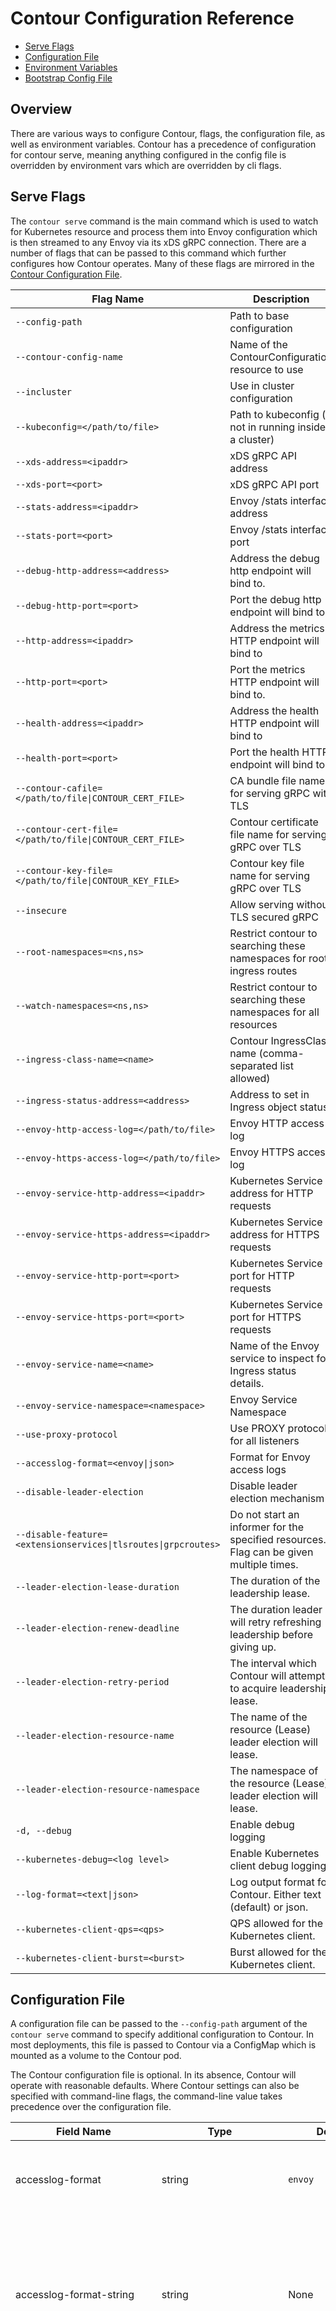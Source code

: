 # Contour Configuration Reference

- [Serve Flags](#serve-flags)
- [Configuration File](#configuration-file)
- [Environment Variables](#environment-variables)
- [Bootstrap Config File](#bootstrap-config-file)

## Overview

There are various ways to configure Contour, flags, the configuration file, as well as environment variables.
Contour has a precedence of configuration for contour serve, meaning anything configured in the config file is overridden by environment vars which are overridden by cli flags.

## Serve Flags

The `contour serve` command is the main command which is used to watch for Kubernetes resource and process them into Envoy configuration which is then streamed to any Envoy via its xDS gRPC connection.
There are a number of flags that can be passed to this command which further configures how Contour operates.
Many of these flags are mirrored in the [Contour Configuration File](#configuration-file).

| Flag Name                                                       | Description                                                                             |
| --------------------------------------------------------------- | --------------------------------------------------------------------------------------- |
| `--config-path`                                                 | Path to base configuration                                                              |
| `--contour-config-name`                                         | Name of the ContourConfiguration resource to use                                        |
| `--incluster`                                                   | Use in cluster configuration                                                            |
| `--kubeconfig=</path/to/file>`                                  | Path to kubeconfig (if not in running inside a cluster)                                 |
| `--xds-address=<ipaddr>`                                        | xDS gRPC API address                                                                    |
| `--xds-port=<port>`                                             | xDS gRPC API port                                                                       |
| `--stats-address=<ipaddr>`                                      | Envoy /stats interface address                                                          |
| `--stats-port=<port>`                                           | Envoy /stats interface port                                                             |
| `--debug-http-address=<address>`                                | Address the debug http endpoint will bind to.                                           |
| `--debug-http-port=<port>`                                      | Port the debug http endpoint will bind to                                               |
| `--http-address=<ipaddr>`                                       | Address the metrics HTTP endpoint will bind to                                          |
| `--http-port=<port>`                                            | Port the metrics HTTP endpoint will bind to.                                            |
| `--health-address=<ipaddr>`                                     | Address the health HTTP endpoint will bind to                                           |
| `--health-port=<port>`                                          | Port the health HTTP endpoint will bind to                                              |
| `--contour-cafile=</path/to/file\|CONTOUR_CERT_FILE>`           | CA bundle file name for serving gRPC with TLS                                           |
| `--contour-cert-file=</path/to/file\|CONTOUR_CERT_FILE>`        | Contour certificate file name for serving gRPC over TLS                                 |
| `--contour-key-file=</path/to/file\|CONTOUR_KEY_FILE>`          | Contour key file name for serving gRPC over TLS                                         |
| `--insecure`                                                    | Allow serving without TLS secured gRPC                                                  |
| `--root-namespaces=<ns,ns>`                                     | Restrict contour to searching these namespaces for root ingress routes                  |
| `--watch-namespaces=<ns,ns>`                                    | Restrict contour to searching these namespaces for all resources                        |
| `--ingress-class-name=<name>`                                   | Contour IngressClass name (comma-separated list allowed)                                |
| `--ingress-status-address=<address>`                            | Address to set in Ingress object status                                                 |
| `--envoy-http-access-log=</path/to/file>`                       | Envoy HTTP access log                                                                   |
| `--envoy-https-access-log=</path/to/file>`                      | Envoy HTTPS access log                                                                  |
| `--envoy-service-http-address=<ipaddr>`                         | Kubernetes Service address for HTTP requests                                            |
| `--envoy-service-https-address=<ipaddr>`                        | Kubernetes Service address for HTTPS requests                                           |
| `--envoy-service-http-port=<port>`                              | Kubernetes Service port for HTTP requests                                               |
| `--envoy-service-https-port=<port>`                             | Kubernetes Service port for HTTPS requests                                              |
| `--envoy-service-name=<name>`                                   | Name of the Envoy service to inspect for Ingress status details.                        |
| `--envoy-service-namespace=<namespace>`                         | Envoy Service Namespace                                                                 |
| `--use-proxy-protocol`                                          | Use PROXY protocol for all listeners                                                    |
| `--accesslog-format=<envoy\|json>`                              | Format for Envoy access logs                                                            |
| `--disable-leader-election`                                     | Disable leader election mechanism                                                       |
| `--disable-feature=<extensionservices\|tlsroutes\|grpcroutes>`  | Do not start an informer for the specified resources. Flag can be given multiple times. |
| `--leader-election-lease-duration`                              | The duration of the leadership lease.                                                   |
| `--leader-election-renew-deadline`                              | The duration leader will retry refreshing leadership before giving up.                  |
| `--leader-election-retry-period`                                | The interval which Contour will attempt to acquire leadership lease.                    |
| `--leader-election-resource-name`                               | The name of the resource (Lease) leader election will lease.                            |
| `--leader-election-resource-namespace`                          | The namespace of the resource (Lease) leader election will lease.                       |
| `-d, --debug`                                                   | Enable debug logging                                                                    |
| `--kubernetes-debug=<log level>`                                | Enable Kubernetes client debug logging                                                  |
| `--log-format=<text\|json>`                                     | Log output format for Contour. Either text (default) or json.                           |
| `--kubernetes-client-qps=<qps>`                                 | QPS allowed for the Kubernetes client.                                                  |
| `--kubernetes-client-burst=<burst>`                             | Burst allowed for the Kubernetes client.                                                |

## Configuration File

A configuration file can be passed to the `--config-path` argument of the `contour serve` command to specify additional configuration to Contour.
In most deployments, this file is passed to Contour via a ConfigMap which is mounted as a volume to the Contour pod.

The Contour configuration file is optional.
In its absence, Contour will operate with reasonable defaults.
Where Contour settings can also be specified with command-line flags, the command-line value takes precedence over the configuration file.

| Field Name                | Type                   | Default                                                                                              | Description                                                                                                                                                                                                                                                                           |
|---------------------------| ---------------------- |------------------------------------------------------------------------------------------------------| ------------------------------------------------------------------------------------------------------------------------------------------------------------------------------------------------------------------------------------------------------------------------------------- |
| accesslog-format          | string                 | `envoy`                                                                                              | This key sets the global [access log format][2] for Envoy. Valid options are `envoy` or `json`.                                                                                                                                                                                       |
| accesslog-format-string   | string                 | None                                                                                                 | If present, this specifies custom access log format for Envoy. See [Envoy documentation](https://www.envoyproxy.io/docs/envoy/latest/configuration/observability/access_log/usage) for more information about the syntax. This field only has effect if `accesslog-format` is `envoy` |
| accesslog-level           | string                 | `info`                                                                                               | This field specifies the verbosity level of the access log. Valid options are `info` (default, all requests are logged), `error` (all non-success, i.e. 300+ response code, requests are logged), `critical` (all server error, i.e. 500+ response code, requests are logged) and `disabled`. |
| debug                     | boolean                | `false`                                                                                              | Enables debug logging.                                                                                                                                                                                                                                                                |
| default-http-versions     | string array           | <code style="white-space:nowrap">HTTP/1.1</code> <br> <code style="white-space:nowrap">HTTP/2</code> | This array specifies the HTTP versions that Contour should program Envoy to serve. HTTP versions are specified as strings of the form "HTTP/x", where "x" represents the version number.                                                                                              |
| disableAllowChunkedLength | boolean                | `false`                                                                                              | If this field is true, Contour will disable the RFC-compliant Envoy behavior to strip the `Content-Length` header if `Transfer-Encoding: chunked` is also set. This is an emergency off-switch to revert back to Envoy's default behavior in case of failures.
| compression               | CompressionParameters  |                                                                                                      | Sets the compression configuration applied in the compression HTTP filter of the default Listener filters.                                                                                                                                                                                    |
| disableMergeSlashes       | boolean                | `false`                                                                                              | This field disables Envoy's non-standard merge_slashes path transformation behavior that strips duplicate slashes from request URL paths.
| serverHeaderTransformation       | string                | `overwrite`                                                                                              | This field defines the action to be applied to the Server header on the response path. Values: `overwrite` (default), `append_if_absent`, `pass_through`
| disablePermitInsecure     | boolean                | `false`                                                                                              | If this field is true, Contour will ignore `PermitInsecure` field in HTTPProxy documents.                                                                                                                                                                                             |
| envoy-service-name        | string                 | `envoy`                                                                                              | This sets the service name that will be inspected for address details to be applied to Ingress objects.                                                                                                                                                                               |
| envoy-service-namespace   | string                 | `projectcontour`                                                                                     | This sets the namespace of the service that will be inspected for address details to be applied to Ingress objects. If the `CONTOUR_NAMESPACE` environment variable is present, Contour will populate this field with its value.                                                      |
| ingress-status-address    | string                 | None                                                                                                 | If present, this specifies the address that will be copied into the Ingress status for each Ingress that Contour manages. It is exclusive with `envoy-service-name` and `envoy-service-namespace`.                                                                                    |
| incluster                 | boolean                | `false`                                                                                              | This field specifies that Contour is running in a Kubernetes cluster and should use the in-cluster client access configuration.                                                                                                                                                       |
| json-fields               | string array           | [fields][5]                                                                                          | This is the list the field names to include in the JSON [access log format][2]. This field only has effect if `accesslog-format` is `json`.                                                                                                                                           |
| kubeconfig                | string                 | `$HOME/.kube/config`                                                                                 | Path to a Kubernetes [kubeconfig file][3] for when Contour is executed outside a cluster.                                                                                                                                                                                             |
| kubernetesClientQPS          | float32             |                                                                                                      | QPS allowed for the Kubernetes client.                                                                                                                                                                    |
| kubernetesClientBurst        | int                    |                                                                                                      | Burst allowed for the Kubernetes client.                                                                                                                                                                    |
| policy                    | PolicyConfig           |                                                                                                      | The default [policy configuration](#policy-configuration).                                                                                                                                                                                                                            |
| tls                       | TLS                    |                                                                                                      | The default [TLS configuration](#tls-configuration).                                                                                                                                                                                                                                  |
| timeouts                  | TimeoutConfig          |                                                                                                      | The [timeout configuration](#timeout-configuration).                                                                                                                                                                                                                                  |
| cluster                   | ClusterConfig          |                                                                                                      | The [cluster configuration](#cluster-configuration).                                                                                                                                                                                                                                  |
| network                   | NetworkConfig          |                                                                                                      | The [network configuration](#network-configuration).                                                                                                                                                                                                                                  |
| listener                  | ListenerConfig         |                                                                                                      | The [listener configuration](#listener-configuration).                                                                                                                                                                                                                                |
| gateway                   | GatewayConfig          |                                                                                                      | The [gateway-api Gateway configuration](#gateway-configuration).                                                                                                                                                                                                                      |
| rateLimitService          | RateLimitServiceConfig |                                                                                                      | The [rate limit service configuration](#rate-limit-service-configuration).                                                                                                                                                                                                            |
| enableExternalNameService | boolean                | `false`                                                                                              | Enable ExternalName Service processing. Enabling this has security implications. Please see the [advisory](https://github.com/projectcontour/contour/security/advisories/GHSA-5ph6-qq5x-7jwc) for more details.                                                                       |
| metrics                   | MetricsParameters     |                                                                                                       | The [metrics configuration](#metrics-configuration) |
| featureFlags              | string array           | `[]`                                                                                                 | Defines the toggle to enable new contour features. Available toggles are:  <br/> 1. `useEndpointSlices` - configures contour to fetch endpoint data from k8s endpoint slices.                                                                                                         |

### TLS Configuration

The TLS configuration block can be used to configure default values for how
Contour should provision TLS hosts.

| Field Name               | Type     | Default                                                                                                           | Description                                                                                                                                                                                                                                                                                                                                                                                                                                                                                                                                                                                                                      |
| ------------------------ | -------- | ----------------------------------------------------------------------------------------------------------------- | -------------------------------------------------------------------------------------------------------------------------------------------------------------------------------------------------------------------------------------------------------------------------------------------------------------------------------------------------------------------------------------------------------------------------------------------------------------------------------------------------------------------------------------------------------------------------------------------------------------------------------- |
| minimum-protocol-version | string   | `1.2`                                                                                                             | This field specifies the minimum TLS protocol version that is allowed. Valid options are `1.2` (default) and `1.3`. Any other value defaults to TLS 1.2.
| maximum-protocol-version | string   | `1.3`                                                                                                              | This field specifies the maximum TLS protocol version that is allowed. Valid options are `1.2` and `1.3`. Any other value defaults to TLS 1.3.                                                                                                                                                                                                                                                                                                                                                                                                                                                                                 |
| fallback-certificate     |          |                                                                                                                   | [Fallback certificate configuration](#fallback-certificate).                                                                                                                                                                                                                                                                                                                                                                                                                                                                                                                                                                     |
| envoy-client-certificate |          |                                                                                                                   | [Client certificate configuration for Envoy](#envoy-client-certificate).                                                                                                                                                                                                                                                                                                                                                                                                                                                                                                                                                         |
| cipher-suites            | []string | See [config package documentation](https://pkg.go.dev/github.com/projectcontour/contour/pkg/config#pkg-variables) | This field specifies the TLS ciphers to be supported by TLS listeners when negotiating TLS 1.2. This parameter should only be used by advanced users. Note that this is ignored when TLS 1.3 is in use. The set of ciphers that are allowed is a superset of those supported by default in stock, non-FIPS Envoy builds and FIPS builds as specified [here](https://www.envoyproxy.io/docs/envoy/latest/api-v3/extensions/transport_sockets/tls/v3/common.proto#envoy-v3-api-field-extensions-transport-sockets-tls-v3-tlsparameters-cipher-suites). Custom ciphers not accepted by Envoy in a standard build are not supported. |

### Upstream TLS Configuration

The Upstream TLS configuration block can be used to configure default values for how Contour establishes TLS for upstream connections.

| Field Name               | Type     | Default                                                                                                           | Description                                                                                                                                                                                                                                                                                                                                                                                                                                                                                                                                                                                                                      |
| ------------------------ | -------- | ----------------------------------------------------------------------------------------------------------------- | -------------------------------------------------------------------------------------------------------------------------------------------------------------------------------------------------------------------------------------------------------------------------------------------------------------------------------------------------------------------------------------------------------------------------------------------------------------------------------------------------------------------------------------------------------------------------------------------------------------------------------- |
| minimum-protocol-version | string   | `1.2` | This field specifies the minimum TLS protocol version that is allowed. Valid options are `1.2` (default) and `1.3`. Any other value defaults to TLS 1.2. |
| maximum-protocol-version | string   | `1.3` | This field specifies the maximum TLS protocol version that is allowed. Valid options are `1.2` and `1.3`. Any other value defaults to TLS 1.3. |
| cipher-suites | []string | See [config package documentation](https://pkg.go.dev/github.com/projectcontour/contour/pkg/config#pkg-variables) | This field specifies the TLS ciphers to be supported by TLS listeners when negotiating TLS 1.2. This parameter should only be used by advanced users. Note that this is ignored when TLS 1.3 is in use. The set of ciphers that are allowed is a superset of those supported by default in stock, non-FIPS Envoy builds and FIPS builds as specified [here](https://www.envoyproxy.io/docs/envoy/latest/api-v3/extensions/transport_sockets/tls/v3/common.proto#envoy-v3-api-field-extensions-transport-sockets-tls-v3-tlsparameters-cipher-suites). Custom ciphers not accepted by Envoy in a standard build are not supported. |

### Fallback Certificate

| Field Name | Type   | Default | Description                                                                                     |
| ---------- | ------ | ------- | ----------------------------------------------------------------------------------------------- |
| name       | string | `""`    | This field specifies the name of the Kubernetes secret to use as the fallback certificate.      |
| namespace  | string | `""`    | This field specifies the namespace of the Kubernetes secret to use as the fallback certificate. |


### Envoy Client Certificate

| Field Name | Type   | Default | Description                                                                                                                                                            |
| ---------- | ------ | ------- | ---------------------------------------------------------------------------------------------------------------------------------------------------------------------- |
| name       | string | `""`    | This field specifies the name of the Kubernetes secret to use as the client certificate and private key when establishing TLS connections to the backend service.      |
| namespace  | string | `""`    | This field specifies the namespace of the Kubernetes secret to use as the client certificate and private key when establishing TLS connections to the backend service. |


### Timeout Configuration

The timeout configuration block can be used to configure various timeouts for the proxies. All fields are optional; Contour/Envoy defaults apply if a field is not specified.

| Field Name                       | Type   | Default | Description                                                                                                                                                                                                                                                                                                                                                                                                                                                      |
| -------------------------------- | ------ | ------- | ---------------------------------------------------------------------------------------------------------------------------------------------------------------------------------------------------------------------------------------------------------------------------------------------------------------------------------------------------------------------------------------------------------------------------------------------------------------- |
| request-timeout                  | string | none*   | This field specifies the default request timeout. Note that this is a timeout for the entire request, not an idle timeout. Must be a [valid Go duration string][4], or omitted or set to `infinity` to disable the timeout entirely. See [the Envoy documentation][12] for more information.<br /><br />_Note: A value of `0s` previously disabled this timeout entirely. This is no longer the case. Use `infinity` or omit this field to disable the timeout._ |
| connection-idle-timeout          | string | `60s`   | This field defines how long the proxy should wait while there are no active requests (for HTTP/1.1) or streams (for HTTP/2) before terminating an HTTP connection. The timeout applies to downstream connections only. Must be a [valid Go duration string][4], or `infinity` to disable the timeout entirely. See [the Envoy documentation][8] for more information.                                                                                            |
| stream-idle-timeout              | string | `5m`*   | This field defines how long the proxy should wait while there is no activity during single request/response (for HTTP/1.1) or stream (for HTTP/2). Timeout will not trigger while HTTP/1.1 connection is idle between two consecutive requests. Must be a [valid Go duration string][4], or `infinity` to disable the timeout entirely. See [the Envoy documentation][9] for more information.                                                                   |
| max-connection-duration          | string | none*   | This field defines the maximum period of time after an HTTP connection has been established from the client to the proxy before it is closed by the proxy, regardless of whether there has been activity or not. Must be a [valid Go duration string][4], or omitted or set to `infinity` for no max duration. See [the Envoy documentation][10] for more information.                                                                                           |
| delayed-close-timeout            | string | `1s`*   | *Note: this is an advanced setting that should not normally need to be tuned.* <br /><br /> This field defines how long envoy will wait, once connection close processing has been initiated, for the downstream peer to close the connection before Envoy closes the socket associated with the connection. Setting this timeout to 'infinity' will disable it.  See [the Envoy documentation][13] for more information.                                        |
| connection-shutdown-grace-period | string | `5s`*   | This field defines how long the proxy will wait between sending an initial GOAWAY frame and a second, final GOAWAY frame when terminating an HTTP/2 connection. During this grace period, the proxy will continue to respond to new streams. After the final GOAWAY frame has been sent, the proxy will refuse new streams. Must be a [valid Go duration string][4]. See [the Envoy documentation][11] for more information.                                     |
| connect-timeout                  | string | `2s`    | This field defines how long the proxy will wait for the upstream connection to be established.

_This is Envoy's default setting value and is not explicitly configured by Contour._

### Cluster Configuration

The cluster configuration block can be used to configure various parameters for Envoy clusters.

| Field Name                        | Type   | Default | Description                                                                                                                                                                     |
|-----------------------------------|--------|---------|---------------------------------------------------------------------------------------------------------------------------------------------------------------------------------|
| dns-lookup-family                 | string | auto    | This field specifies the dns-lookup-family to use for upstream requests to externalName type Kubernetes services from an HTTPProxy route. Values are: `auto`, `v4`, `v6`, `all` |
| max-requests-per-connection       | int    | none    | This field specifies the maximum requests for upstream connections. If not specified, there is no limit                                                                         |
| circuit-breakers       | [CircuitBreakers](#circuit-breakers)    | none    | This field specifies the default value for [circuit-breaker-annotations](https://projectcontour.io/docs/main/config/annotations/) for services that don't specify them.                                                                    |
| per-connection-buffer-limit-bytes | int    | 1MiB*   | This field specifies the soft limit on size of the cluster’s new connection read and write buffer. If not specified, Envoy defaults of 1MiB apply                               |
| upstream-tls |  UpstreamTLS   |    | [Upstream TLS configuration](#upstream-tls)                            |

_This is Envoy's default setting value and is not explicitly configured by Contour._




### Network Configuration

The network configuration block can be used to configure various parameters network connections.

| Field Name       | Type | Default | Description                                                                                                             |
| ---------------- | ---- | ------- | ----------------------------------------------------------------------------------------------------------------------- |
| num-trusted-hops | int  | 0       | Configures the number of additional ingress proxy hops from the right side of the x-forwarded-for HTTP header to trust. |
| admin-port       | int  | 9001    | Configures the Envoy Admin read-only listener on Envoy. Set to `0` to disable.                                          |

### Listener Configuration

The listener configuration block can be used to configure various parameters for Envoy listener.

| Field Name                        | Type   | Default | Description                                                                                                                                                                                                                                                   |
|-----------------------------------|--------|---------|---------------------------------------------------------------------------------------------------------------------------------------------------------------------------------------------------------------------------------------------------------------|
| connection-balancer               | string | `""`    | This field specifies the listener connection balancer. If the value is `exact`, the listener will use the exact connection balancer to balance connections between threads in a single Envoy process. See [the Envoy documentation][14] for more information. |
| max-requests-per-connection       | int    | none    | This field specifies the maximum requests for downstream connections. If not specified, there is no limit                                                                                                                                                     |
| per-connection-buffer-limit-bytes | int    | 1MiB*   | This field specifies the soft limit on size of the listener’s new connection read and write buffer. If not specified, Envoy defaults of 1MiB apply                                                                                                            |
| socket-options                    | SocketOptions |  | The [Socket Options](#socket-options) for Envoy listeners.                                                                                                                                                                                                    |
| max-requests-per-io-cycle         | int    | none    | Defines the limit on number of HTTP requests that Envoy will process from a single connection in a single I/O cycle. Requests over this limit are processed in subsequent I/O cycles. Can be used as a mitigation for CVE-2023-44487 when abusive traffic is detected. Configures the `http.max_requests_per_io_cycle` Envoy runtime setting. The default value when this is not set is no limit. |
| http2-max-concurrent-streams      | int    | none    | Defines the value for SETTINGS_MAX_CONCURRENT_STREAMS Envoy will advertise in the SETTINGS frame in HTTP/2 connections and the limit for concurrent streams allowed for a peer on a single HTTP/2 connection. It is recommended to not set this lower than 100 but this field can be used to bound resource usage by HTTP/2 connections and mitigate attacks like CVE-2023-44487. The default value when this is not set is unlimited. |

_This is Envoy's default setting value and is not explicitly configured by Contour._

### Gateway Configuration

The gateway configuration block is used to configure which gateway-api Gateway Contour should configure:

| Field Name     | Type           | Default | Description                                                                    |
| -------------- | -------------- | ------- | ------------------------------------------------------------------------------ |
| gatewayRef     | NamespacedName |         | [Gateway namespace and name](#gateway-ref). |

### Gateway Ref

| Field Name | Type   | Default | Description                                                                                     |
| ---------- | ------ | ------- | ----------------------------------------------------------------------------------------------- |
| name       | string | `""`    | This field specifies the name of the specific Gateway to reconcile.                             |
| namespace  | string | `""`    | This field specifies the namespace of the specific Gateway to reconcile.                        |

### Policy Configuration

The Policy configuration block can be used to configure default policy values
that are set if not overridden by the user.

The `request-headers` field is used to rewrite headers on a HTTP request, and
the `response-headers` field is used to rewrite headers on a HTTP response.

| Field Name       | Type         | Default | Description                                                                                       |
| ---------------- | ------------ | ------- | ------------------------------------------------------------------------------------------------- |
| request-headers  | HeaderPolicy | none    | The default request headers set or removed on all service routes if not overridden in the object  |
| response-headers | HeaderPolicy | none    | The default response headers set or removed on all service routes if not overridden in the object |
| applyToIngress   | Boolean      | false   | Whether the global policy should apply to Ingress objects                                         |

#### HeaderPolicy

The `set` field sets an HTTP header value, creating it if it doesn't already exist but not overwriting it if it does.
The `remove` field removes an HTTP header.

| Field Name | Type              | Default | Description                                                                     |
| ---------- | ----------------- | ------- | ------------------------------------------------------------------------------- |
| set        | map[string]string | none    | Map of headers to set on all service routes if not overridden in the object     |
| remove     | []string          | none    | List of headers to remove on all service routes if not overridden in the object |

Note: the values of entries in the `set` and `remove` fields can be overridden in HTTPProxy objects but it is not possible to remove these entries.

### Rate Limit Service Configuration

The rate limit service configuration block is used to configure an optional global rate limit service:

| Field Name                  | Type   | Default | Description                                                                                                                                                                                                                                                                                                            |
|-----------------------------| ------ | ------- |------------------------------------------------------------------------------------------------------------------------------------------------------------------------------------------------------------------------------------------------------------------------------------------------------------------------|
| extensionService            | string | <none>  | This field identifies the extension service defining the rate limit service, formatted as <namespace>/<name>.                                                                                                                                                                                                          |
| domain                      | string | contour | This field defines the rate limit domain value to pass to the rate limit service. Acts as a container for a set of rate limit definitions within the RLS.                                                                                                                                                              |
| failOpen                    | bool   | false   | This field defines whether to allow requests to proceed when the rate limit service fails to respond with a valid rate limit decision within the timeout defined on the extension service.                                                                                                                             |
| enableXRateLimitHeaders     | bool   | false   | This field defines whether to include the X-RateLimit headers X-RateLimit-Limit, X-RateLimit-Remaining, and X-RateLimit-Reset (as defined by the IETF Internet-Draft https://tools.ietf.org/id/draft-polli-ratelimit-headers-03.html), on responses to clients when the Rate Limit Service is consulted for a request. |
| enableResourceExhaustedCode | bool   | false   | This field defines whether to translate status code 429 to gRPC RESOURCE_EXHAUSTED instead of UNAVAILABLE.                                                                                                                                                                                                             |

### Metrics Configuration

MetricsParameters holds configurable parameters for Contour and Envoy metrics.

| Field Name  | Type                    | Default | Description                                                          |
| ----------- | ----------------------- | ------- | -------------------------------------------------------------------- |
| contour     | MetricsServerParameters |         | [Metrics Server Parameters](#metrics-server-parameters) for Contour. |
| envoy       | MetricsServerParameters |         | [Metrics Server Parameters](#metrics-server-parameters) for Envoy.   |

### Metrics Server Parameters

MetricsServerParameters holds configurable parameters for Contour and Envoy metrics.
Metrics are served over HTTPS if `server-certificate-path` and `server-key-path` are set.
Metrics and health endpoints cannot have the same port number when metrics are served over HTTPS.

| Field Name              | Type   | Default                      | Description                                                                  |
| ----------------------- | ------ | ---------------------------- | -----------------------------------------------------------------------------|
| address                 | string | 0.0.0.0                      | Address that metrics server will bind to.                                    |
| port                    | int    | 8000 (Contour), 8002 (Envoy) | Port that metrics server will bind to.                                       |
| server-certificate-path | string | none                         | Optional path to the server certificate file.                                |
| server-key-path         | string | none                         | Optional path to the server private key file.                                |
| ca-certificate-path     | string | none                         | Optional path to the CA certificate file used to verify client certificates. |

### Socket Options

| Field Name      | Type   | Default | Description                                                                   |
| --------------- | ------ | ------- | ----------------------------------------------------------------------------- |
| tos             | int    | 0       | Defines the value for IPv4 TOS field (including 6 bit DSCP field) for IP packets originating from Envoy listeners. Single value is applied to all listeners. The value must be in the range 0-255, 0 means socket option is not set. If listeners are bound to IPv6-only addresses, setting this option will cause an error. |
| traffic-class   | int    | 0       | Defines the value for IPv6 Traffic Class field (including 6 bit DSCP field) for IP packets originating from the Envoy listeners. Single value is applied to all listeners. The value must be in the range 0-255, 0 means socket option is not set. If listeners are bound to IPv4-only addresses, setting this option will cause an error. |


### Circuit Breakers

| Field Name      | Type   | Default | Description                                                                   |
| --------------- | ------ | ------- | ----------------------------------------------------------------------------- |
| max-connections | int    | 0       | The maximum number of connections that a single Envoy instance allows to the Kubernetes Service; defaults to 1024. |
| max-pending-requests  | int    | 0       | The maximum number of pending requests that a single Envoy instance allows to the Kubernetes Service; defaults to 1024. |
| max-requests | int    | 0       | The maximum parallel requests a single Envoy instance allows to the Kubernetes Service; defaults to 1024 |
| max-retries  | int    | 0       | The maximum number of parallel retries a single Envoy instance allows to the Kubernetes Service; defaults to 3. This setting only makes sense if the cluster is configured to do retries.|

### Compression Parameters 

| Field Name | Type   | Default | Description             |
|------------|--------|--------|-------------------------|
| algorithm  | string | "gzip" | Compression algorithm. Setting this to `disabled` will make Envoy skip "Accept-Encoding: gzip,deflate" request header and always return uncompressed response. Values:`gzip` (default), `brotli`, `zstd`, `disabled`. |


### Configuration Example

The following is an example ConfigMap with configuration file included:

```yaml
apiVersion: v1
kind: ConfigMap
metadata:
  name: contour
  namespace: projectcontour
data:
  contour.yaml: |
    # specify the gateway-api Gateway Contour should configure
    # gateway:
    #   namespace: projectcontour
    #   name: contour
    #
    # should contour expect to be running inside a k8s cluster
    # incluster: true
    #
    # path to kubeconfig (if not running inside a k8s cluster)
    # kubeconfig: /path/to/.kube/config
    #
    # Disable RFC-compliant behavior to strip "Content-Length" header if
    # "Tranfer-Encoding: chunked" is also set.
    # disableAllowChunkedLength: false
    # Disable HTTPProxy permitInsecure field
    disablePermitInsecure: false
    tls:
    # minimum TLS version that Contour will negotiate
    # minimum-protocol-version: "1.2"
    # TLS ciphers to be supported by Envoy TLS listeners when negotiating
    # TLS 1.2.
    # cipher-suites:
    # - '[ECDHE-ECDSA-AES128-GCM-SHA256|ECDHE-ECDSA-CHACHA20-POLY1305]'
    # - '[ECDHE-RSA-AES128-GCM-SHA256|ECDHE-RSA-CHACHA20-POLY1305]'
    # - 'ECDHE-ECDSA-AES256-GCM-SHA384'
    # - 'ECDHE-RSA-AES256-GCM-SHA384'
    # Defines the Kubernetes name/namespace matching a secret to use
    # as the fallback certificate when requests which don't match the
    # SNI defined for a vhost.
      fallback-certificate:
    #   name: fallback-secret-name
    #   namespace: projectcontour
      envoy-client-certificate:
    #   name: envoy-client-cert-secret-name
    #   namespace: projectcontour
    ### Logging options
    # Default setting
    accesslog-format: envoy
    # The default access log format is defined by Envoy but it can be customized by setting following variable.
    # accesslog-format-string: "...\n"
    # To enable JSON logging in Envoy
    # accesslog-format: json
    # accesslog-level: info
    # The default fields that will be logged are specified below.
    # To customise this list, just add or remove entries.
    # The canonical list is available at
    # https://godoc.org/github.com/projectcontour/contour/internal/envoy#JSONFields
    # json-fields:
    #   - "@timestamp"
    #   - "authority"
    #   - "bytes_received"
    #   - "bytes_sent"
    #   - "downstream_local_address"
    #   - "downstream_remote_address"
    #   - "duration"
    #   - "method"
    #   - "path"
    #   - "protocol"
    #   - "request_id"
    #   - "requested_server_name"
    #   - "response_code"
    #   - "response_flags"
    #   - "uber_trace_id"
    #   - "upstream_cluster"
    #   - "upstream_host"
    #   - "upstream_local_address"
    #   - "upstream_service_time"
    #   - "user_agent"
    #   - "x_forwarded_for"
    #
    # default-http-versions:
    # - "HTTP/2"
    # - "HTTP/1.1"
    #
    # The following shows the default proxy timeout settings.
    # timeouts:
    #   request-timeout: infinity
    #   connection-idle-timeout: 60s
    #   stream-idle-timeout: 5m
    #   max-connection-duration: infinity
    #   connection-shutdown-grace-period: 5s
    #
    # Envoy cluster settings.
    # cluster:
    #   configure the cluster dns lookup family
    #   valid options are: auto (default), v4, v6, all
    #   dns-lookup-family: auto
    #   the maximum requests for upstream connections.
    #   If not specified, there is no limit.
    #   Setting this parameter to 1 will effectively disable keep alive
    #   max-requests-per-connection: 0
    #   the soft limit on size of the cluster’s new connection read and write buffers
    #   per-connection-buffer-limit-bytes: 32768
    #
    # network:
    #   Configure the number of additional ingress proxy hops from the
    #   right side of the x-forwarded-for HTTP header to trust.
    #   num-trusted-hops: 0
    #   Configure the port used to access the Envoy Admin interface.
    #   admin-port: 9001
    #
    # Configure an optional global rate limit service.
    # rateLimitService:
    #   Identifies the extension service defining the rate limit service,
    #   formatted as <namespace>/<name>.
    #   extensionService: projectcontour/ratelimit
    #   Defines the rate limit domain to pass to the rate limit service.
    #   Acts as a container for a set of rate limit definitions within
    #   the RLS.
    #   domain: contour
    #   Defines whether to allow requests to proceed when the rate limit
    #   service fails to respond with a valid rate limit decision within
    #   the timeout defined on the extension service.
    #   failOpen: false
    #   Defines whether to include the X-RateLimit headers X-RateLimit-Limit,
    #   X-RateLimit-Remaining, and X-RateLimit-Reset (as defined by the IETF
    #   Internet-Draft linked below), on responses to clients when the Rate
    #   Limit Service is consulted for a request.
    #   ref. https://tools.ietf.org/id/draft-polli-ratelimit-headers-03.html
    #   enableXRateLimitHeaders: false
    #   Defines whether to translate status code 429 to grpc code RESOURCE_EXHAUSTED
    #   instead of the default UNAVAILABLE
    #   enableResourceExhaustedCode: false
    #
    # Global Policy settings.
    # policy:
    #   # Default headers to set on all requests (unless set/removed on the HTTPProxy object itself)
    #   request-headers:
    #     set:
    #       # example: the hostname of the Envoy instance that proxied the request
    #       X-Envoy-Hostname: %HOSTNAME%
    #       # example: add a l5d-dst-override header to instruct Linkerd what service the request is destined for
    #       l5d-dst-override: %CONTOUR_SERVICE_NAME%.%CONTOUR_NAMESPACE%.svc.cluster.local:%CONTOUR_SERVICE_PORT%
    #   # default headers to set on all responses (unless set/removed on the HTTPProxy object itself)
    #   response-headers:
    #     set:
    #       # example: Envoy flags that provide additional details about the response or connection
    #       X-Envoy-Response-Flags: %RESPONSE_FLAGS%
    #   Whether or not the policy settings should apply to ingress objects
    #   applyToIngress: true
    #
    # metrics:
    #  contour:
    #    address: 0.0.0.0
    #    port: 8000
    #    server-certificate-path: /path/to/server-cert.pem
    #    server-key-path: /path/to/server-private-key.pem
    #    ca-certificate-path: /path/to/root-ca-for-client-validation.pem
    #  envoy:
    #    address: 0.0.0.0
    #    port: 8002
    #    server-certificate-path: /path/to/server-cert.pem
    #    server-key-path: /path/to/server-private-key.pem
    #    ca-certificate-path: /path/to/root-ca-for-client-validation.pem
    #
    # listener:
    #  connection-balancer: exact
    #  socket-options:
    #    tos: 64
    #    traffic-class: 64
```

_Note:_ The default example `contour` includes this [file][1] for easy deployment of Contour.

## Environment Variables

### CONTOUR_NAMESPACE

If present, the value of the `CONTOUR_NAMESPACE` environment variable is used as:

1. The value for the `contour bootstrap --namespace` flag unless otherwise specified.
1. The value for the `contour certgen --namespace` flag unless otherwise specified.
1. The value for the `contour serve --envoy-service-namespace` flag unless otherwise specified.
1. The value for the `contour serve --leader-election-resource-namespace` flag unless otherwise specified.

The `CONTOUR_NAMESPACE` environment variable is set via the [Downward API][6] in the Contour [example manifests][7].

## Bootstrap Config File

The bootstrap configuration file is generated by an initContainer in the Envoy daemonset which runs the `contour bootstrap` command to generate the file.
This configuration file configures the Envoy container to connect to Contour and receive configuration via xDS.

The next section outlines all the available flags that can be passed to the `contour bootstrap` command which are used to customize
the configuration file to match the environment in which Envoy is deployed.

### Bootstrap Flags

There are flags that can be passed to `contour bootstrap` that help configure how Envoy
connects to Contour:

| Flag                                   | Default           | Description                                                                                                                                                                                                  |
| -------------------------------------- |-------------------| ------------------------------------------------------------------------------------------------------------------------------------------------------------------------------------------------------------ |
| <nobr>--resources-dir</nobr>           | ""                | Directory where resource files will be written.                                                                                                                                                              |
| <nobr>--admin-address</nobr>           | /admin/admin.sock | Path to Envoy admin unix domain socket.                                                                                                                                                                      |
| <nobr>--admin-port (Deprecated)</nobr> | 9001              | Deprecated: Port is now configured as a Contour flag.                                                                                                                                                        |
| <nobr>--xds-address</nobr>             | 127.0.0.1         | Address to connect to Contour xDS server on.                                                                                                                                                                 |
| <nobr>--xds-port</nobr>                | 8001              | Port to connect to Contour xDS server on.                                                                                                                                                                    |
| <nobr>--envoy-cafile</nobr>            | ""                | CA filename for Envoy secure xDS gRPC communication.                                                                                                                                                         |
| <nobr>--envoy-cert-file</nobr>         | ""                | Client certificate filename for Envoy secure xDS gRPC communication.                                                                                                                                         |
| <nobr>--envoy-key-file</nobr>          | ""                | Client key filename for Envoy secure xDS gRPC communication.                                                                                                                                                 |
| <nobr>--namespace</nobr>               | projectcontour    | Namespace the Envoy container will run, also configured via ENV variable "CONTOUR_NAMESPACE". Namespace is used as part of the metric names on static resources defined in the bootstrap configuration file. |
| <nobr>--xds-resource-version</nobr>    | v3                | Currently, the only valid xDS API resource version is `v3`.                                                                                                                                                  |
| <nobr>--dns-lookup-family</nobr>       | auto              | Defines what DNS Resolution Policy to use for Envoy -> Contour cluster name lookup. Either v4, v6, auto or all.                                                                                                   |
| <nobr>--log-format                     | text              | Log output format for Contour. Either text or json. |
| <nobr>--overload-max-heap              | 0                 | Defines the maximum heap memory of the envoy controlled by the overload manager. When the value is greater than 0, the overload manager is enabled, and when envoy reaches 95% of the maximum heap size, it performs a shrink heap operation. When it reaches 98% of the maximum heap size, Envoy Will stop accepting requests. |


[1]: {{< param github_url>}}/tree/{{< param branch >}}/examples/contour/01-contour-config.yaml
[2]: config/access-logging
[3]: https://kubernetes.io/docs/concepts/configuration/organize-cluster-access-kubeconfig/
[4]: https://golang.org/pkg/time/#ParseDuration
[5]: https://godoc.org/github.com/projectcontour/contour/internal/envoy#DefaultFields
[6]: https://kubernetes.io/docs/tasks/inject-data-application/environment-variable-expose-pod-information/
[7]: {{< param github_url>}}/tree/{{< param branch >}}/examples/contour
[8]: https://www.envoyproxy.io/docs/envoy/latest/api-v3/config/core/v3/protocol.proto#envoy-v3-api-field-config-core-v3-httpprotocoloptions-idle-timeout
[9]: https://www.envoyproxy.io/docs/envoy/latest/api-v3/extensions/filters/network/http_connection_manager/v3/http_connection_manager.proto#envoy-v3-api-field-extensions-filters-network-http-connection-manager-v3-httpconnectionmanager-stream-idle-timeout
[10]: https://www.envoyproxy.io/docs/envoy/latest/api-v3/config/core/v3/protocol.proto#envoy-v3-api-field-config-core-v3-httpprotocoloptions-max-connection-duration
[11]: https://www.envoyproxy.io/docs/envoy/latest/api-v3/extensions/filters/network/http_connection_manager/v3/http_connection_manager.proto#envoy-v3-api-field-extensions-filters-network-http-connection-manager-v3-httpconnectionmanager-drain-timeout
[12]: https://www.envoyproxy.io/docs/envoy/latest/api-v3/extensions/filters/network/http_connection_manager/v3/http_connection_manager.proto#envoy-v3-api-field-extensions-filters-network-http-connection-manager-v3-httpconnectionmanager-request-timeout
[13]: https://www.envoyproxy.io/docs/envoy/latest/api-v3/extensions/filters/network/http_connection_manager/v3/http_connection_manager.proto#envoy-v3-api-field-extensions-filters-network-http-connection-manager-v3-httpconnectionmanager-delayed-close-timeout
[14]: https://www.envoyproxy.io/docs/envoy/latest/api-v3/config/listener/v3/listener.proto#config-listener-v3-listener-connectionbalanceconfig

